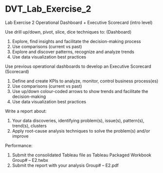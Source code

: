 # DVT_Lab_Exercise_2

Lab Exercise 2
Operational Dashboard + Executive Scorecard (intro level)


Use drill up/down, pivot, slice, dice techniques to: (Dashboard)
  1. Explore, find insights and facilitate the decision-making process
  2. Use comparisons (current vs past)
  3. Explore and discover patterns, recognize and analyze trends
  4. Use data visualization best practices

Use previous operational dashboards to develop an Executive Scorecard (Scorecard)
  1. Define and create KPIs to analyze, monitor, control business process(es)
  2. Use comparisons (current vs past)
  3. Use up/down colour-coded arrows to show trends and facilitate the decision-making
  4. Use data visualization best practices


Write a report about:
  1. Your data discoveries, identifying problem(s), issue(s), pattern(s), trend(s), clusters
  2. Apply root-cause analysis techniques to solve the problem(s) and/or improve

Performance:
  1. Submit the consolidated Tableau file as Tableau Packaged Workbook Group# – E2.twbx
  2. Submit the report with your analysis Group# – E2.pdf
